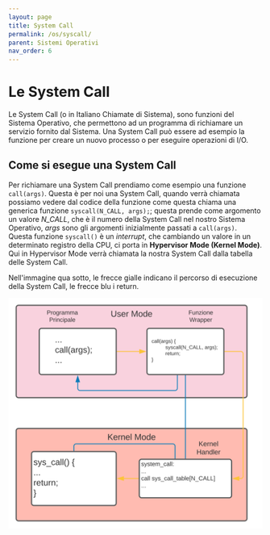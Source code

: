 ```yaml
---
layout: page
title: System Call
permalink: /os/syscall/
parent: Sistemi Operativi
nav_order: 6
---
```


# Le System Call
 
Le System Call (o in Italiano Chiamate di Sistema), sono funzioni del Sistema Operativo, che permettono ad un programma di richiamare un servizio fornito dal Sistema. Una System Call può essere ad esempio la funzione per creare un nuovo processo o per eseguire operazioni di I/O.

## Come si esegue una System Call

Per richiamare una System Call prendiamo come esempio una funzione `call(args)`. Questa è per noi una System Call, quando verrà chiamata possiamo vedere dal codice della funzione come questa chiama una generica funzione `syscall(N_CALL, args);`; questa prende come argomento un valore *N_CALL*, che è il numero della System Call nel nostro Sistema Operativo, *args* sono gli argomenti inizialmente passati a `call(args)`. Questa funzione `syscall()` è un _interrupt_, che cambiando un valore in un determinato registro della CPU, ci porta in **Hypervisor Mode (Kernel Mode)**. Qui in Hypervisor Mode verrà chiamata la nostra System Call dalla tabella delle System Call.

Nell'immagine qua sotto, le frecce gialle indicano il percorso di esecuzione della System Call, le frecce blu i return.

![syscall](../assets/images/syscall.svg)

